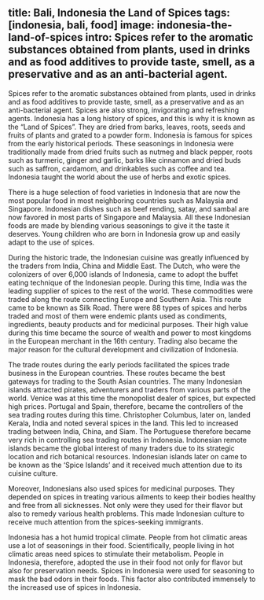 title: Bali, Indonesia the Land of Spices
tags: [indonesia, bali, food]
image: indonesia-the-land-of-spices
intro: Spices refer to the aromatic substances obtained from plants, used in drinks and as food additives to provide taste, smell, as a preservative and as an anti-bacterial agent.
---
Spices refer to the aromatic substances obtained from plants, used in drinks
and as food additives to provide taste, smell, as a preservative and as an
anti-bacterial agent. Spices are also strong, invigorating and refreshing
agents. Indonesia has a long history of spices, and this is why it is known as
the “Land of Spices”. They are dried from barks, leaves, roots, seeds and
fruits of plants and grated to a powder form. Indonesia is famous for spices
from the early historical periods. These seasonings in Indonesia were
traditionally made from dried fruits such as nutmeg and black pepper, roots
such as turmeric, ginger and garlic, barks like cinnamon and dried buds such as
saffron, cardamom, and drinkables such as coffee and tea. Indonesia taught the
world about the use of herbs and exotic spices.

There is a huge selection of food varieties in Indonesia that are
now the most popular food in most neighboring countries such as Malaysia and
Singapore. Indonesian dishes such as beef rending, satay, and sambal are now
favored in most parts of Singapore and Malaysia. All these Indonesian foods are
made by blending various seasonings to give it the taste it deserves. Young
children who are born in Indonesia grow up and easily adapt to the use of
spices.

During the historic trade, the Indonesian cuisine was greatly influenced by the
traders from India, China and Middle East. The Dutch, who were the colonizers
of over 6,000 islands of Indonesia, came to adopt the buffet eating technique
of the Indonesian people. During this time, India was the leading supplier of
spices to the rest of the world. These commodities were traded along the route
connecting Europe and Southern Asia. This route came to be known as Silk Road.
There were 88 types of spices and herbs traded and most of them were endemic
plants used as condiments, ingredients, beauty products and for medicinal
purposes. Their high value during this time became the source of wealth and
power to most kingdoms in the European merchant in the 16th century. Trading
also became the major reason for the cultural development and civilization of
Indonesia.

The trade routes during the early periods facilitated the spices trade business
in the European countries. These routes became the best gateways for trading to
the South Asian countries. The many Indonesian islands attracted pirates,
adventurers and traders from various parts of the world. Venice was at this
time the monopolist dealer of spices, but expected high prices. Portugal and
Spain, therefore, became the controllers of the sea trading routes during this
time. Christopher Columbus, later on, landed Kerala, India and noted several
spices in the land. This led to increased trading between India, China, and
Siam. The Portuguese therefore became very rich in controlling sea trading
routes in Indonesia. Indonesian remote islands became the global interest of
many traders due to its strategic location and rich botanical resources.
Indonesian islands later on came to be known as the ‘Spice Islands’ and it
received much attention due to its cuisine culture.

Moreover, Indonesians also used spices for medicinal
purposes. They depended on spices in treating various ailments to keep their
bodies healthy and free from all sicknesses. Not only were they used for their
flavor but also to remedy various health problems. This made Indonesian culture
to receive much attention from the spices-seeking immigrants.

Indonesia has a hot humid tropical climate. People from hot climatic areas use
a lot of seasonings in their food. Scientifically, people living in hot
climatic areas need spices to stimulate their metabolism. People in Indonesia,
therefore, adopted the use in their food not only for flavor but also for
preservation needs. Spices in Indonesia were used for seasoning to mask the bad
odors in their foods. This factor also contributed immensely to the increased
use of spices in Indonesia.
